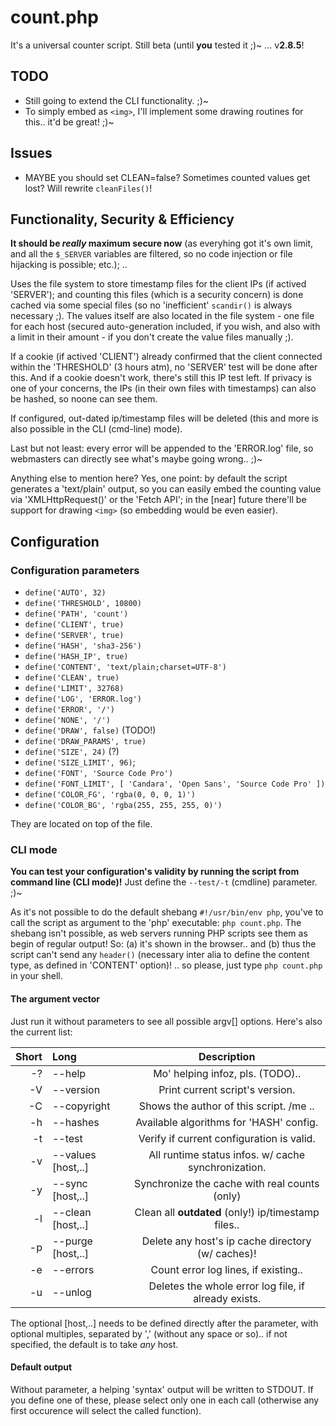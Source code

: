 # count.php
It's a universal counter script. Still beta (until **you** tested it ;)~ ... v**2.8.5**!

## TODO
* Still going to extend the CLI functionality. ;)~
* To simply embed as `<img>`, I'll implement some drawing routines for this.. it'd be great! ;)~

## Issues
* MAYBE you should set CLEAN=false? Sometimes counted values get lost? Will rewrite `cleanFiles()`!

## Functionality, Security & Efficiency
**It should be _really_ maximum secure now** (as everyhing got it's own limit, and all the
`$_SERVER` variables are filtered, so no code injection or file hijacking is possible; etc.); ..

Uses the file system to store timestamp files for the client IPs (if actived 'SERVER'); and
counting this files (which is a security concern) is done cached via some special files (so
no 'inefficient' `scandir()` is always necessary ;). The values itself are also located in
the file system - one file for each host (secured auto-generation included, if you wish, and
also with a limit in their amount - if you don't create the value files manually ;).

If a cookie (if actived 'CLIENT') already confirmed that the client connected within the
'THRESHOLD' (3 hours atm), no 'SERVER' test will be done after this. And if a cookie doesn't
work, there's still this IP test left. If privacy is one of your concerns, the IPs (in their
own files with timestamps) can also be hashed, so noone can see them.

If configured, out-dated ip/timestamp files will be deleted (this and more is also possible in
the CLI (cmd-line) mode).

Last but not least: every error will be appended to the 'ERROR.log' file, so webmasters can
directly see what's maybe going wrong.. ;)~

Anything else to mention here? Yes, one point: by default the script generates a 'text/plain'
output, so you can easily embed the counting value via 'XMLHttpRequest()' or the 'Fetch API';
in the [near] future there'll be support for drawing `<img>` (so embedding would be even easier).

## Configuration

### Configuration parameters

* `define('AUTO', 32)`
* `define('THRESHOLD', 10800)`
* `define('PATH', 'count')`
* `define('CLIENT', true)`
* `define('SERVER', true)`
* `define('HASH', 'sha3-256')`
* `define('HASH_IP', true)`
* `define('CONTENT', 'text/plain;charset=UTF-8')`
* `define('CLEAN', true)`
* `define('LIMIT', 32768)`
* `define('LOG', 'ERROR.log')`
* `define('ERROR', '/')`
* `define('NONE', '/')`
* `define('DRAW', false)` (TODO!)
* `define('DRAW_PARAMS', true)`
* `define('SIZE', 24)` (?)
* `define('SIZE_LIMIT', 96)`;
* `define('FONT', 'Source Code Pro')`
* `define('FONT_LIMIT', [ 'Candara', 'Open Sans', 'Source Code Pro' ])`
* `define('COLOR_FG', 'rgba(0, 0, 0, 1)')`
* `define('COLOR_BG', 'rgba(255, 255, 255, 0)')`

They are located on top of the file.

### CLI mode
**You can test your configuration's validity by running the script from command line (CLI mode)!**
Just define the `--test/-t` (cmdline) parameter. ;)~

As it's not possible to do the default shebang `#!/usr/bin/env php`, you've to call the script
as argument to the 'php' executable: `php count.php`. The shebang isn't possible, as web servers
running PHP scripts see them as begin of regular output! So: (a) it's shown in the browser.. and
(b) thus the script can't send any `header()` (necessary inter alia to define the content type,
as defined in 'CONTENT' option)! .. so please, just type `php count.php` in your shell.

#### The argument vector
Just run it without parameters to see all possible argv[] options.
Here's also the current list:

| Short | Long               | Description                                         |
| ----: | :----------------- | :-------------------------------------------------: |
|    -? | --help             | Mo' helping infoz, pls. (TODO)..                    |
|    -V | --version          | Print current script's version.                     |
|    -C | --copyright        | Shows the author of this script. /me ..             |
|    -h | --hashes           | Available algorithms for 'HASH' config.             |
|    -t | --test             | Verify if current configuration is valid.           |
|    -v | --values [host,..] | All runtime status infos. w/ cache synchronization. |
|    -y | --sync [host,..]   | Synchronize the cache with real counts (only)       |
|    -l | --clean [host,..]  | Clean all **outdated** (only!) ip/timestamp files.. |
|    -p | --purge [host,..]  | Delete any host's ip cache directory (w/ caches)!   |
|    -e | --errors           | Count error log lines, if existing..                |
|    -u | --unlog            | Deletes the whole error log file, if already exists.|

The optional [host,..] needs to be defined directly after the parameter, with optional multiples,
separated by ',' (without any space or so).. if not specified, the default is to take *any* host.

#### Default output
Without parameter, a helping 'syntax' output will be written to STDOUT. If you define one of these,
please select only one in each call (otherwise any first occurence will select the called function).

